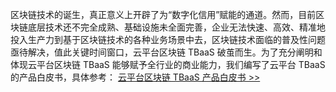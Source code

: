 区块链技术的诞生，真正意义上开辟了为“数字化信用”赋能的通道。然而，目前区块链底层技术还不完全成熟、基础设施未全面完善，企业无法快速、高效、精准地投入生产力到基于区块链技术的各种业务场景中去，区块链技术面临的普及性问题亟待解决，值此关键时间窗口，云平台区块链 TBaaS 破茧而生。为了充分阐明和体现云平台区块链 TBaaS 能够赋予全行业的商业能力，我们编写了云平台 TBaaS 的产品白皮书，具体参考：
[云平台区块链 TBaaS 产品白皮书 >>](http://imgcache.tcecqpoc.fsphere.cn/image/main.qcloudimg.com/raw/579323cabe3ab5b5dd09cf7e8ee6a886/%E8%85%BE%E8%AE%AF%E4%BA%91%E5%8C%BA%E5%9D%97%E9%93%BETBaaS%E4%BA%A7%E5%93%81%E7%99%BD%E7%9A%AE%E4%B9%A6.pdf)
